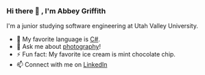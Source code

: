 ### Hi there 👋 , I'm Abbey Griffith

I'm a junior studying software engineering at Utah Valley University.

- 🌱 My favorite language is <a href="https://dotnet.microsoft.com/en-us/languages/csharp" target="_blank">C#</a>.
- 💬 Ask me about [photography](https://instagram.com/abbeynelsonphoto)!
- ⚡ Fun fact: My favorite ice cream is mint chocolate chip.
- 📫 Connect with me on [LinkedIn](https://linkedin.com/in/abbeynels/)

<!--
**abbeynels/abbeynels** is a ✨ _special_ ✨ repository because its `README.md` (this file) appears on your GitHub profile.

Here are some ideas to get you started:

- 🔭 I’m currently working on ...
- 🌱 I’m currently learning ...
- 👯 I’m looking to collaborate on ...
- 🤔 I’m looking for help with ...
- 💬 Ask me about ...
- 📫 How to reach me: ...
- ⚡ Fun fact: ...
-->
